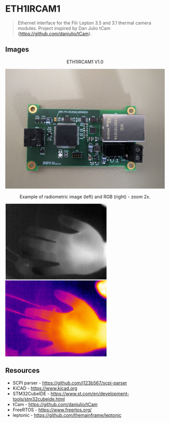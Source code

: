 # ETH1IRCAM1
> Ethernet interface for the Flir Lepton 3.5 and 3.1 thermal camera modules. Project inspired by Dan Julio tCam (https://github.com/danjulio/tCam).


## Images

<p align="center"> ETH1IRCAM1 V1.0 </p>

<p align="center">
  <img src="./IMG/ETH1IRCAM1_V1.0.jpg" width="1074" />
 </p>
 
<p align="center">
<p align="center"> Example of radiometric image (left) and RGB (right) - zoom 2x. </p>
  <img src="./IMG/RAW14_zoom2x.PNG" width="320" />
  <img src="./IMG/RGB888_zoom2x.PNG" width="320" /> 
 </p>
 
 ## Resources
- SCPI parser - https://github.com/j123b567/scpi-parser
- KiCAD - https://www.kicad.org
- STM32CubeIDE - https://www.st.com/en/development-tools/stm32cubeide.html
- tCam - https://github.com/danjulio/tCam
- FreeRTOS - https://www.freertos.org/
- leptonic - https://github.com/themainframe/leptonic
